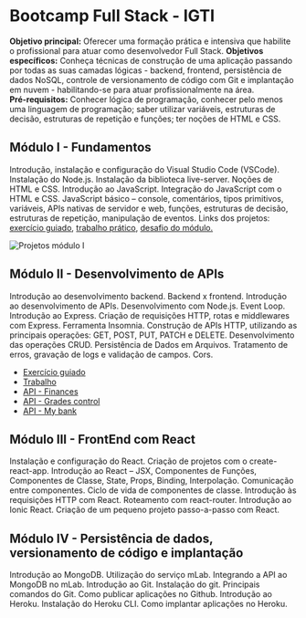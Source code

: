 # Bootcamp Full Stack - IGTI
**Objetivo principal:** Oferecer uma formação prática e intensiva que habilite o profissional para atuar como desenvolvedor Full Stack.
**Objetivos específicos:** Conheça técnicas de construção de uma aplicação passando por todas as suas camadas lógicas - backend, frontend, persistência de dados NoSQL, controle de versionamento de código com Git e implantação em nuvem - habilitando-se para atuar profissionalmente na área.</br>
**Pré-requisitos:** Conhecer lógica de programação, conhecer pelo menos uma linguagem de programação; saber utilizar variáveis, estruturas de decisão, estruturas de repetição e funções; ter noções de HTML e CSS.

## Módulo I - Fundamentos

Introdução, instalação e configuração do Visual Studio Code (VSCode). Instalação do Node.js.
Instalação da biblioteca live-server. Noções de HTML e CSS.
Introdução ao JavaScript. Integração do JavaScript com o HTML e CSS. JavaScript básico – console, comentários, tipos primitivos, variáveis, APIs nativas de servidor e web, funções, estruturas de decisão, estruturas de repetição, manipulação de eventos.
Links dos projetos: [exercício guiado](https://github.com/LSP-Lucas/bootcamp-full-stack-igti/tree/master/mod-01-exercicio-guiado "exercício guiado"), [trabalho prático](https://github.com/LSP-Lucas/bootcamp-full-stack-igti/tree/master/mod-01-trabalho/src "trabalho prático"), [desafio do módulo.](https://github.com/LSP-Lucas/bootcamp-full-stack-igti/tree/master/mod-01-desafio "desafio do módulo.")

<img src="https://ik.imagekit.io/mqh5rdpeme/imagens_modulo_I_7KBJSwliV.jpg" alt="Projetos módulo I" />

## Módulo II - Desenvolvimento de APIs

Introdução ao desenvolvimento backend. Backend x frontend. Introdução ao desenvolvimento de APIs.
Desenvolvimento com Node.js. Event Loop. Introdução ao Express. Criação de requisições HTTP, rotas e middlewares com Express. Ferramenta Insomnia. Construção de APIs HTTP, utilizando as principais operações: GET, POST, PUT, PATCH e DELETE.
Desenvolvimento das operações CRUD. Persistência de Dados em Arquivos.
Tratamento de erros, gravação de logs e validação de campos. Cors. 

- [Exercício guiado](https://github.com/LSP-Lucas/bootcamp-full-stack-igti/tree/master/mod-02-exercicio-guiado "Exercício guiado")
- [Trabalho](https://github.com/LSP-Lucas/bootcamp-full-stack-igti/tree/master/mod-02-trabalho "Trabalho")
- [API - Finances](https://github.com/LSP-Lucas/bootcamp-full-stack-igti/tree/master/mod-02-finances-api "API - Finances")
- [API - Grades control](https://github.com/LSP-Lucas/bootcamp-full-stack-igti/tree/master/mod-02-grades-control-api "API - Grades control")
- [API - My bank](https://github.com/LSP-Lucas/bootcamp-full-stack-igti/tree/master/mod-02-my-bank-api "API - My bank")

## Módulo III - FrontEnd com React

Instalação e configuração do React. Criação de projetos com o create-react-app. Introdução ao React – JSX, Componentes de Funções, Componentes de Classe, State, Props, Binding, Interpolação. Comunicação entre componentes. Ciclo de vida de componentes de classe. Introdução às requisições HTTP com React. Roteamento com react-router. Introdução ao Ionic React. Criação de um pequeno projeto passo-a-passo com React.

## Módulo IV - Persistência de dados, versionamento de código e implantação

Introdução ao MongoDB. Utilização do serviço mLab. Integrando a API ao MongoDB no mLab. Introdução ao Git. Instalação do git. Principais comandos do Git. Como publicar aplicações no Github. Introdução ao Heroku. Instalação do Heroku CLI. Como implantar aplicações no Heroku.

